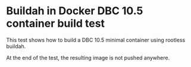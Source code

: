 # Buildah in Docker DBC 10.5 container build test

This test shows how to build a DBC 10.5 minimal container using rootless buildah.

At the end of the test, the resulting image is not pushed anywhere.